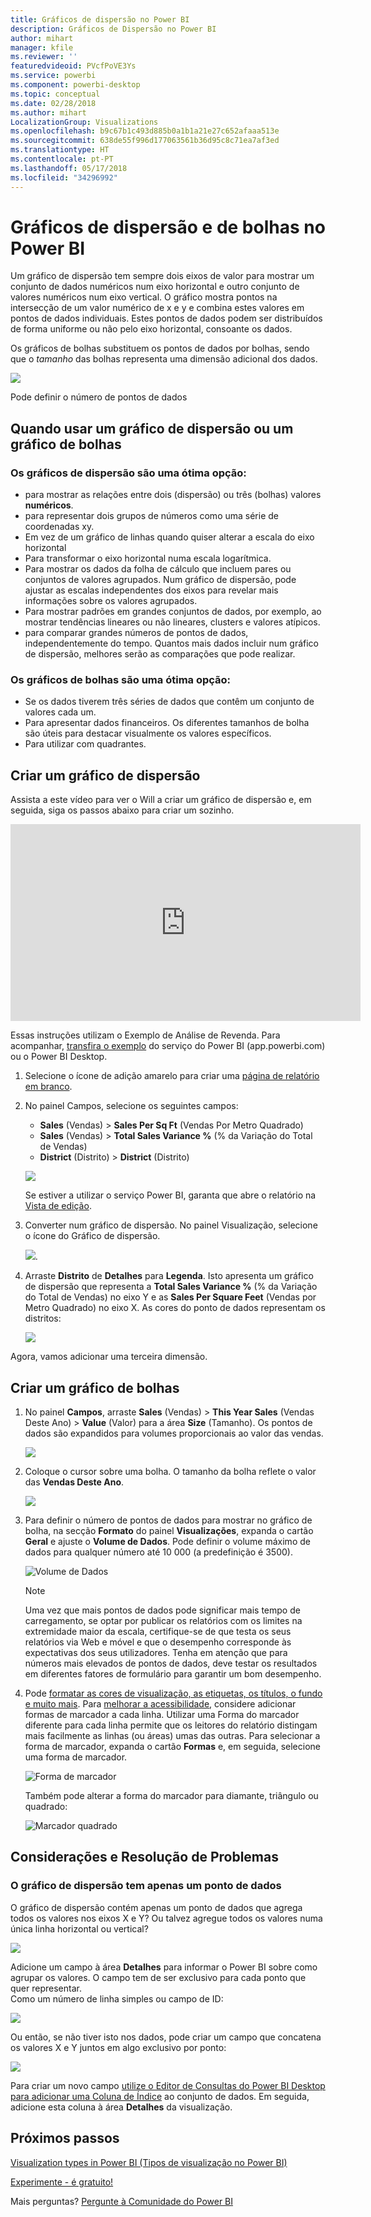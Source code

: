 ```yaml
---
title: Gráficos de dispersão no Power BI
description: Gráficos de Dispersão no Power BI
author: mihart
manager: kfile
ms.reviewer: ''
featuredvideoid: PVcfPoVE3Ys
ms.service: powerbi
ms.component: powerbi-desktop
ms.topic: conceptual
ms.date: 02/28/2018
ms.author: mihart
LocalizationGroup: Visualizations
ms.openlocfilehash: b9c67b1c493d885b0a1b1a21e27c652afaaa513e
ms.sourcegitcommit: 638de55f996d177063561b36d95c8c71ea7af3ed
ms.translationtype: HT
ms.contentlocale: pt-PT
ms.lasthandoff: 05/17/2018
ms.locfileid: "34296992"
---
```

# <a name="scatter-charts-and-bubble-charts-in-power-bi"></a>Gráficos de dispersão e de bolhas no Power BI
Um gráfico de dispersão tem sempre dois eixos de valor para mostrar um conjunto de dados numéricos num eixo horizontal e outro conjunto de valores numéricos num eixo vertical. O gráfico mostra pontos na intersecção de um valor numérico de x e y e combina estes valores em pontos de dados individuais. Estes pontos de dados podem ser distribuídos de forma uniforme ou não pelo eixo horizontal, consoante os dados.

Os gráficos de bolhas substituem os pontos de dados por bolhas, sendo que o *tamanho* das bolhas representa uma dimensão adicional dos dados.

![](media/power-bi-visualization-scatter/power-bi-bubble-chart.png)

Pode definir o número de pontos de dados  

## <a name="when-to-use-a-scatter-chart-or-bubble-chart"></a>Quando usar um gráfico de dispersão ou um gráfico de bolhas
### <a name="scatter-charts-are-a-great-choice"></a>Os gráficos de dispersão são uma ótima opção:
* para mostrar as relações entre dois (dispersão) ou três (bolhas) valores **numéricos**.
* para representar dois grupos de números como uma série de coordenadas xy.
* Em vez de um gráfico de linhas quando quiser alterar a escala do eixo horizontal    
* Para transformar o eixo horizontal numa escala logarítmica.
* Para mostrar os dados da folha de cálculo que incluem pares ou conjuntos de valores agrupados. Num gráfico de dispersão, pode ajustar as escalas independentes dos eixos para revelar mais informações sobre os valores agrupados.
* Para mostrar padrões em grandes conjuntos de dados, por exemplo, ao mostrar tendências lineares ou não lineares, clusters e valores atípicos.
* para comparar grandes números de pontos de dados, independentemente do tempo.  Quantos mais dados incluir num gráfico de dispersão, melhores serão as comparações que pode realizar.

### <a name="bubble-charts-are-a-great-choice"></a>Os gráficos de bolhas são uma ótima opção:
* Se os dados tiverem três séries de dados que contêm um conjunto de valores cada um.
* Para apresentar dados financeiros.  Os diferentes tamanhos de bolha são úteis para destacar visualmente os valores específicos.
* Para utilizar com quadrantes.

## <a name="create-a-scatter-chart"></a>Criar um gráfico de dispersão
Assista a este vídeo para ver o Will a criar um gráfico de dispersão e, em seguida, siga os passos abaixo para criar um sozinho.

<iframe width="560" height="315" src="https://www.youtube.com/embed/PVcfPoVE3Ys?list=PL1N57mwBHtN0JFoKSR0n-tBkUJHeMP2cP" frameborder="0" allowfullscreen></iframe>


Essas instruções utilizam o Exemplo de Análise de Revenda. Para acompanhar, [transfira o exemplo](sample-datasets.md) do serviço do Power BI (app.powerbi.com) ou o Power BI Desktop.   

1. Selecione o ícone de adição amarelo para criar uma [página de relatório em branco](power-bi-report-add-page.md).
 
2. No painel Campos, selecione os seguintes campos:
   - **Sales** (Vendas)  > **Sales Per Sq Ft** (Vendas Por Metro Quadrado)
   - **Sales** (Vendas)  > **Total Sales Variance %** (% da Variação do Total de Vendas)
   - **District** (Distrito)  > **District** (Distrito)

    ![](media/power-bi-visualization-scatter/power-bi-bar-chart.png)

    Se estiver a utilizar o serviço Power BI, garanta que abre o relatório na [Vista de edição](service-interact-with-a-report-in-editing-view.md).

3. Converter num gráfico de dispersão. No painel Visualização, selecione o ícone do Gráfico de dispersão.

   ![](media/power-bi-visualization-scatter/pbi_scatter_chart_icon.png).

4. Arraste **Distrito** de **Detalhes** para **Legenda**. Isto apresenta um gráfico de dispersão que representa a **Total Sales Variance %** (% da Variação do Total de Vendas) no eixo Y e as **Sales Per Square Feet** (Vendas por Metro Quadrado) no eixo X. As cores do ponto de dados representam os distritos:

    ![](media/power-bi-visualization-scatter/power-bi-scatter.png)

Agora, vamos adicionar uma terceira dimensão.

## <a name="create-a-bubble-chart"></a>Criar um gráfico de bolhas

1. No painel **Campos**, arraste **Sales** (Vendas)  > **This Year Sales** (Vendas Deste Ano)  > **Value** (Valor) para a área **Size** (Tamanho). Os pontos de dados são expandidos para volumes proporcionais ao valor das vendas.
   
   ![](media/power-bi-visualization-scatter/power-bi-bubble.png)

2. Coloque o cursor sobre uma bolha. O tamanho da bolha reflete o valor das **Vendas Deste Ano**.
   
    ![](media/power-bi-visualization-scatter/pbi_scatter_chart_hover.png)

3. Para definir o número de pontos de dados para mostrar no gráfico de bolha, na secção **Formato** do painel **Visualizações**, expanda o cartão **Geral** e ajuste o **Volume de Dados**. Pode definir o volume máximo de dados para qualquer número até 10 000 (a predefinição é 3500).

    ![Volume de Dados](media/power-bi-visualization-scatter/pbi_scatter_data_volume.png) 

   > [!NOTE]
   > Uma vez que mais pontos de dados pode significar mais tempo de carregamento, se optar por publicar os relatórios com os limites na extremidade maior da escala, certifique-se de que testa os seus relatórios via Web e móvel e que o desempenho corresponde às expectativas dos seus utilizadores. Tenha em atenção que para números mais elevados de pontos de dados, deve testar os resultados em diferentes fatores de formulário para garantir um bom desempenho.

4. Pode [formatar as cores de visualização, as etiquetas, os títulos, o fundo e muito mais](service-getting-started-with-color-formatting-and-axis-properties.md). Para [melhorar a acessibilidade](desktop-accessibility.md), considere adicionar formas de marcador a cada linha. Utilizar uma Forma do marcador diferente para cada linha permite que os leitores do relatório distingam mais facilmente as linhas (ou áreas) umas das outras. Para selecionar a forma de marcador, expanda o cartão **Formas** e, em seguida, selecione uma forma de marcador.

      ![Forma de marcador](media/power-bi-visualization-scatter/pbi_scatter_marker.png)

   Também pode alterar a forma do marcador para diamante, triângulo ou quadrado:

   ![Marcador quadrado](media/power-bi-visualization-scatter/pbi_scatter_chart_hover_square.png)


## <a name="considerations-and-troubleshooting"></a>Considerações e Resolução de Problemas

### <a name="your-scatter-chart-has-only-one-data-point"></a>**O gráfico de dispersão tem apenas um ponto de dados**
O gráfico de dispersão contém apenas um ponto de dados que agrega todos os valores nos eixos X e Y?  Ou talvez agregue todos os valores numa única linha horizontal ou vertical?

![](media/power-bi-visualization-scatter/pbi_scatter_tshoot1.png)

Adicione um campo à área **Detalhes** para informar o Power BI sobre como agrupar os valores. O campo tem de ser exclusivo para cada ponto que quer representar.  
Como um número de linha simples ou campo de ID:

![](media/power-bi-visualization-scatter/pbi_scatter_tshoot.png)

Ou então, se não tiver isto nos dados, pode criar um campo que concatena os valores X e Y juntos em algo exclusivo por ponto:

![](media/power-bi-visualization-scatter/pbi_scatter_tshoot2.png)

Para criar um novo campo [utilize o Editor de Consultas do Power BI Desktop para adicionar uma Coluna de Índice](desktop-add-custom-column.md) ao conjunto de dados.  Em seguida, adicione esta coluna à área **Detalhes** da visualização.

## <a name="next-steps"></a>Próximos passos
 [Visualization types in Power BI (Tipos de visualização no Power BI)](power-bi-visualization-types-for-reports-and-q-and-a.md)

[Experimente - é gratuito!](https://powerbi.com/)  

Mais perguntas? [Pergunte à Comunidade do Power BI](http://community.powerbi.com/)

